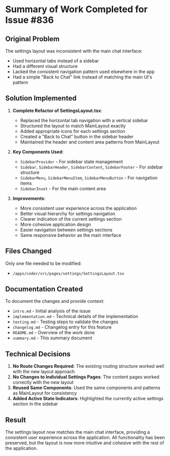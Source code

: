 # Summary of Work Completed for Issue #836

## Original Problem
The settings layout was inconsistent with the main chat interface:
- Used horizontal tabs instead of a sidebar
- Had a different visual structure
- Lacked the consistent navigation pattern used elsewhere in the app
- Had a simple "Back to Chat" link instead of matching the main UI's pattern

## Solution Implemented
1. **Complete Refactor of SettingsLayout.tsx**:
   - Replaced the horizontal tab navigation with a vertical sidebar
   - Structured the layout to match MainLayout exactly
   - Added appropriate icons for each settings section
   - Created a "Back to Chat" button in the sidebar header
   - Maintained the header and content area patterns from MainLayout

2. **Key Components Used**:
   - `SidebarProvider` - For sidebar state management
   - `Sidebar`, `SidebarHeader`, `SidebarContent`, `SidebarFooter` - For sidebar structure
   - `SidebarMenu`, `SidebarMenuItem`, `SidebarMenuButton` - For navigation items
   - `SidebarInset` - For the main content area

3. **Improvements**:
   - More consistent user experience across the application
   - Better visual hierarchy for settings navigation
   - Clearer indication of the current settings section
   - More cohesive application design
   - Easier navigation between settings sections
   - Same responsive behavior as the main interface

## Files Changed
Only one file needed to be modified:
- `/apps/coder/src/pages/settings/SettingsLayout.tsx`

## Documentation Created
To document the changes and provide context:
- `intro.md` - Initial analysis of the issue
- `implementation.md` - Technical details of the implementation
- `testing.md` - Testing steps to validate the changes
- `changelog.md` - Changelog entry for this feature
- `README.md` - Overview of the work done
- `summary.md` - This summary document

## Technical Decisions
1. **No Route Changes Required**: The existing routing structure worked well with the new layout approach
2. **No Changes to Individual Settings Pages**: The content pages worked correctly with the new layout
3. **Reused Same Components**: Used the same components and patterns as MainLayout for consistency
4. **Added Active State Indicators**: Highlighted the currently active settings section in the sidebar

## Result
The settings layout now matches the main chat interface, providing a consistent user experience across the application. All functionality has been preserved, but the layout is now more intuitive and cohesive with the rest of the application.